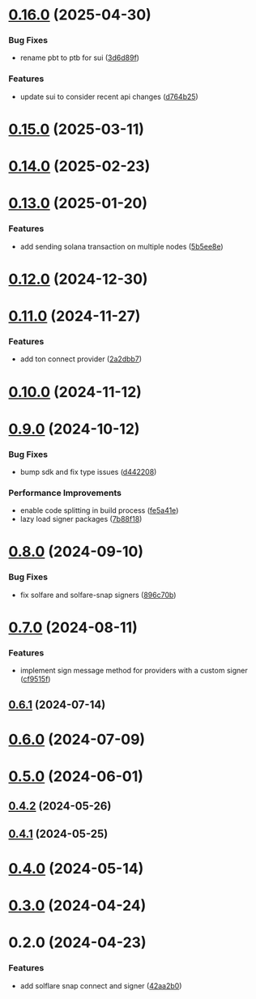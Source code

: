# [0.16.0](https://github.com/rango-exchange/rango-client/compare/provider-solflare-snap@0.15.0...provider-solflare-snap@0.16.0) (2025-04-30)


### Bug Fixes

* rename pbt to ptb for sui ([3d6d89f](https://github.com/rango-exchange/rango-client/commit/3d6d89f2265766607a15d61e0df92643fb33072b))


### Features

* update sui to consider recent api changes ([d764b25](https://github.com/rango-exchange/rango-client/commit/d764b2501df9bb295f63cdbc0b05acd4a3abb4b9))



# [0.15.0](https://github.com/rango-exchange/rango-client/compare/provider-solflare-snap@0.14.0...provider-solflare-snap@0.15.0) (2025-03-11)



# [0.14.0](https://github.com/rango-exchange/rango-client/compare/provider-solflare-snap@0.13.0...provider-solflare-snap@0.14.0) (2025-02-23)



# [0.13.0](https://github.com/rango-exchange/rango-client/compare/provider-solflare-snap@0.12.0...provider-solflare-snap@0.13.0) (2025-01-20)


### Features

* add sending solana transaction on multiple nodes ([5b5ee8e](https://github.com/rango-exchange/rango-client/commit/5b5ee8e4bd8e5c732df674bc94b112b5d2b198c0))



# [0.12.0](https://github.com/rango-exchange/rango-client/compare/provider-solflare-snap@0.11.0...provider-solflare-snap@0.12.0) (2024-12-30)



# [0.11.0](https://github.com/rango-exchange/rango-client/compare/provider-solflare-snap@0.10.0...provider-solflare-snap@0.11.0) (2024-11-27)


### Features

* add ton connect provider ([2a2dbb7](https://github.com/rango-exchange/rango-client/commit/2a2dbb79022263f19446ced49d298e04d63f927f))



# [0.10.0](https://github.com/rango-exchange/rango-client/compare/provider-solflare-snap@0.9.0...provider-solflare-snap@0.10.0) (2024-11-12)



# [0.9.0](https://github.com/rango-exchange/rango-client/compare/provider-solflare-snap@0.8.0...provider-solflare-snap@0.9.0) (2024-10-12)


### Bug Fixes

* bump sdk and fix type issues ([d442208](https://github.com/rango-exchange/rango-client/commit/d4422083bf5dd27d5f509ce1db7f9560d05428c8))


### Performance Improvements

* enable code splitting in build process ([fe5a41e](https://github.com/rango-exchange/rango-client/commit/fe5a41e0e297298de11cd74ca5825544742aa03a))
* lazy load signer packages ([7b88f18](https://github.com/rango-exchange/rango-client/commit/7b88f1834f7b29b4b81ab6c81a07bb88e8ccf55c))



# [0.8.0](https://github.com/rango-exchange/rango-client/compare/provider-solflare-snap@0.7.0...provider-solflare-snap@0.8.0) (2024-09-10)


### Bug Fixes

* fix solfare and solfare-snap signers ([896c70b](https://github.com/rango-exchange/rango-client/commit/896c70b8cc8b5e29ec6dfcd98378ef0b3f05698f))



# [0.7.0](https://github.com/rango-exchange/rango-client/compare/provider-solflare-snap@0.6.1...provider-solflare-snap@0.7.0) (2024-08-11)


### Features

* implement sign message method for providers with a custom signer ([cf9515f](https://github.com/rango-exchange/rango-client/commit/cf9515feb5d3754aac9c228fe83315daf1350c85))



## [0.6.1](https://github.com/rango-exchange/rango-client/compare/provider-solflare-snap@0.6.0...provider-solflare-snap@0.6.1) (2024-07-14)



# [0.6.0](https://github.com/rango-exchange/rango-client/compare/provider-solflare-snap@0.4.2...provider-solflare-snap@0.6.0) (2024-07-09)



# [0.5.0](https://github.com/rango-exchange/rango-client/compare/provider-solflare-snap@0.4.2...provider-solflare-snap@0.5.0) (2024-06-01)



## [0.4.2](https://github.com/rango-exchange/rango-client/compare/provider-solflare-snap@0.4.1...provider-solflare-snap@0.4.2) (2024-05-26)



## [0.4.1](https://github.com/rango-exchange/rango-client/compare/provider-solflare-snap@0.4.0...provider-solflare-snap@0.4.1) (2024-05-25)



# [0.4.0](https://github.com/rango-exchange/rango-client/compare/provider-solflare-snap@0.3.0...provider-solflare-snap@0.4.0) (2024-05-14)



# [0.3.0](https://github.com/rango-exchange/rango-client/compare/provider-solflare-snap@0.2.0...provider-solflare-snap@0.3.0) (2024-04-24)



# 0.2.0 (2024-04-23)


### Features

* add solflare snap connect and signer ([42aa2b0](https://github.com/rango-exchange/rango-client/commit/42aa2b039dd910e8e44db473e1acd28689a8b43b))



